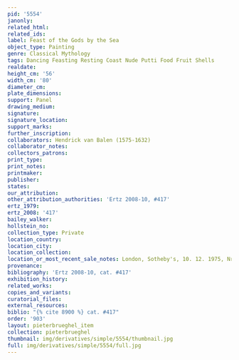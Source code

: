 ```yaml
---
pid: '5554'
janonly: 
related_html: 
related_ids: 
label: Feast of the Gods by the Sea
object_type: Painting
genre: Classical Mythology
tags: Dancing Feasting Resting Coast Nude Putti Food Fruit Shells
realdate: 
height_cm: '56'
width_cm: '80'
diameter_cm: 
plate_dimensions: 
support: Panel
drawing_medium: 
signature: 
signature_location: 
support_marks: 
further_inscription: 
collaborators: Hendrick van Balen (1575-1632)
collaborator_notes: 
collectors_patrons: 
print_type: 
print_notes: 
printmaker: 
publisher: 
states: 
our_attribution: 
other_attribution_authorities: 'Ertz 2008-10, #417'
ertz_1979: 
ertz_2008: '417'
bailey_walker: 
hollstein_no: 
collection_type: Private
location_country: 
location_city: 
location_collection: 
location_or_most_recent_sale_notes: London, Sotheby's, 10. 12. 1975, Nr. 45
provenance: 
bibliography: 'Ertz 2008-10, cat. #417'
exhibition_history: 
related_works: 
copies_and_variants: 
curatorial_files: 
external_resources: 
biblio: "{% cite 8900 %} cat. #417"
order: '903'
layout: pieterbrueghel_item
collection: pieterbrueghel
thumbnail: img/derivatives/simple/5554/thumbnail.jpg
full: img/derivatives/simple/5554/full.jpg
---
```

